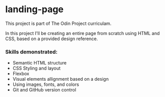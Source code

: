 # landing-page

This project is part of The Odin Project curriculam.

In this project I'll be creating an entire page from scratch using HTML and CSS, based on a provided design reference.

### Skills demonstrated:
- Semantic HTML structure 
- CSS Styling and layout 
- Flexbox
- Visual elements allignment based on a design
- Using images, fonts, and colors
- Git and GitHub version control 